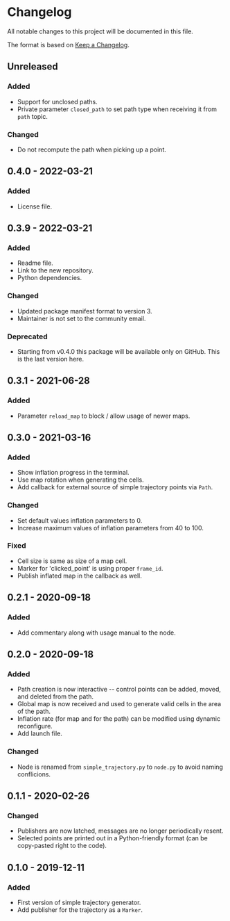 # Changelog
All notable changes to this project will be documented in this file.

The format is based on [Keep a Changelog](http://keepachangelog.com/).

## Unreleased
### Added
- Support for unclosed paths.
- Private parameter `closed_path` to set path type when receiving it from `path` topic.

### Changed
- Do not recompute the path when picking up a point.

## 0.4.0 - 2022-03-21
### Added
- License file.

## 0.3.9 - 2022-03-21
### Added
- Readme file.
- Link to the new repository.
- Python dependencies.

### Changed
- Updated package manifest format to version 3.
- Maintainer is not set to the community email.

### Deprecated
- Starting from v0.4.0 this package will be available only on GitHub. This is the last version here.

## 0.3.1 - 2021-06-28
### Added
- Parameter `reload_map` to block / allow usage of newer maps.

## 0.3.0 - 2021-03-16
### Added
- Show inflation progress in the terminal.
- Use map rotation when generating the cells.
- Add callback for external source of simple trajectory points via `Path`.

### Changed
- Set default values inflation parameters to 0.
- Increase maximum values of inflation parameters from 40 to 100.

### Fixed
- Cell size is same as size of a map cell.
- Marker for 'clicked_point' is using proper `frame_id`.
- Publish inflated map in the callback as well.

## 0.2.1 - 2020-09-18
### Added
- Add commentary along with usage manual to the node.

## 0.2.0 - 2020-09-18
### Added
- Path creation is now interactive -- control points can be added, moved, and deleted from the path.
- Global map is now received and used to generate valid cells in the area of the path.
- Inflation rate (for map and for the path) can be modified using dynamic reconfigure.
- Add launch file.

### Changed
- Node is renamed from `simple_trajectory.py` to `node.py` to avoid naming conflicions.

## 0.1.1 - 2020-02-26
### Changed
- Publishers are now latched, messages are no longer periodically resent.
- Selected points are printed out in a Python-friendly format (can be copy-pasted right to the code).

## 0.1.0 - 2019-12-11
### Added
- First version of simple trajectory generator.
- Add publisher for the trajectory as a `Marker`.
